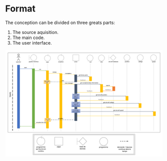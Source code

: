 # Format

The conception can be divided on three greats parts:

1. The source aquisition.
1. The main code.
1. The user interface.

![Diagramme Séquentiel](images/diag_seq.png)

